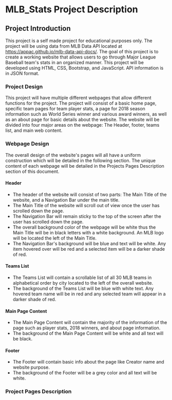 # MLB_Stats Project Description

## Project Introduction
This project is a self made project for educational purposes only. The project will be using data from MLB Data API located at https://appac.github.io/mlb-data-api-docs/.
The goal of this project is to create a working website that allows users to go through Major League Baseball team's stats in an organized manner.
This project will be developed using HTML, CSS, Bootstrap, and JavaScript. API information is in JSON format.

### Project Design
This project will have multiple different webpages that allow different functions for the project. The project will consist of a basic home page, specific team pages for team player stats, a page for 2018 season information such as World Series winner and various award winners, as well as an about page for basic details about the website. The website will be divided into four major areas on the webpage: The Header, footer, teams list, and main web content.

### Webpage Design
The overall design of the website's pages will all have a uniform construction which will be detailed in the following section.
The unique content of each webpage will be detailed in the Projects Pages Description section of this document.
#### Header
- The header of the website will consist of two parts: The Main Title of the website, and a Navigation Bar under the main title.
- The Main Title of the website will scroll out of view once the user has scrolled down the page.
- The Navigation Bar will remain sticky to the top of the screen after the user has scrolled down the page.
- The overall background color of the webpage will be white thus the Main Title will be in black letters with a white background. An MLB logo will be located the left of the Main Title.
- The Navigation Bar's background will be blue and text will be white. Any item hovered over will be red and a selected item will be a darker shade of red.
#### Teams List
- The Teams List will contain a scrollable list of all 30 MLB teams in alphabetical order by city located to the left of the overall website.
- The background of the Teams List will be blue with white text. Any hovered team name will be in red and any selected team will appear in a darker shade of red.
#### Main Page Content
- The Main Page Content will contain the majority of the information of the page such as player stats, 2018 winners, and about page information.
- The background of the Main Page Content will be white and all text will be black.
#### Footer
- The Footer will contain basic info about the page like Creator name and website purpose.
- The background of the Footer will be a grey color and all text will be white.
### Project Pages Description
